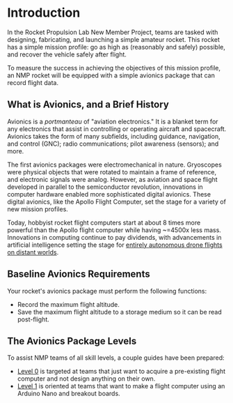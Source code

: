 # Introduction

In the Rocket Propulsion Lab New Member Project, teams are tasked with designing, fabricating, and launching a simple amateur rocket. This rocket has a simple mission profile: go as high as (reasonably and safely) possible, and recover the vehicle safely after flight.

To measure the success in achieving the objectives of this mission profile, an NMP rocket will be equipped with a simple avionics package that can record flight data.

## What is Avionics, and a Brief History
Avionics is a _portmanteau_ of "aviation electronics." It is a blanket term for any electronics that assist in controlling or operating aircraft and spacecraft. Avionics takes the form of many subfields, including guidance, navigation, and control (GNC); radio communications; pilot awareness (sensors); and more.

The first avionics packages were electromechanical in nature. Gryoscopes were physical objects that were rotated to maintain a frame of reference, and electronic signals were analog. However, as aviation and space flight developed in parallel to the semiconductor revolution, innovations in computer hardware enabled more sophisticated digital avionics. These digital avionics, like the Apollo Flight Computer, set the stage for a variety of new mission profiles. 

Today, hobbyist rocket flight computers start at about 8 times more powerful than the Apollo flight computer while having ~=4500x less mass. Innovations in computing continue to pay dividends, with advancements in artificial intelligence setting the stage for [entirely autonomous drone flights on distant worlds](https://www.nasa.gov/press-release/nasas-dragonfly-will-fly-around-titan-looking-for-origins-signs-of-life).

## Baseline Avionics Requirements
Your rocket's avionics package must perform the following functions:
- Record the maximum flight altitude.
- Save the maximum flight altitude to a storage medium so it can be read post-flight.

## The Avionics Package Levels
To assist NMP teams of all skill levels, a couple guides have been prepared:
- [Level 0](../Level0/Level0.md) is targeted at teams that just want to acquire a pre-existing flight computer and not design anything on their own.
- [Level 1](../Level1/Level1.md) is oriented at teams that want to make a flight computer using an Arduino Nano and breakout boards.